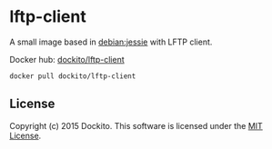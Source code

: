 # lftp-client

A small image based in [debian:jessie](https://hub.docker.com/_/debian/) with LFTP client.

Docker hub: [dockito/lftp-client](https://hub.docker.com/r/dockito/lftp-client/)

```shell
docker pull dockito/lftp-client
```

## License

Copyright (c) 2015 Dockito. This software is licensed under the [MIT License](http://raw.github.com/dockito/envproxy/master/LICENSE).
